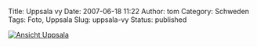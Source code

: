 Title: Uppsala vy
Date: 2007-06-18 11:22
Author: tom
Category: Schweden
Tags: Foto, Uppsala
Slug: uppsala-vy
Status: published

[![Ansicht
Uppsala](/pic/slottetkorn_s.jpg "Ansicht Uppsala")](/pic/slottetkorn_l.jpg)

